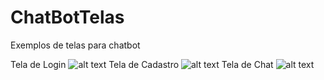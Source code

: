 # ChatBotTelas
Exemplos de telas para chatbot

Tela de Login
![alt text](https://raw.githubusercontent.com/isaac-oliveira/ChatBotTelas/master/screenshot/tela-login.jpg)
Tela de Cadastro
![alt text](https://raw.githubusercontent.com/isaac-oliveira/ChatBotTelas/master/screenshot/tela-cadastro.jpg)
Tela de Chat
![alt text](https://raw.githubusercontent.com/isaac-oliveira/ChatBotTelas/master/screenshot/tela-chat.jpg)

